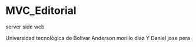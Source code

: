 # MVC_Editorial
server side web


Universidad tecnológica de Bolívar
Anderson morillo diaz
 Y
Daniel jose pera

